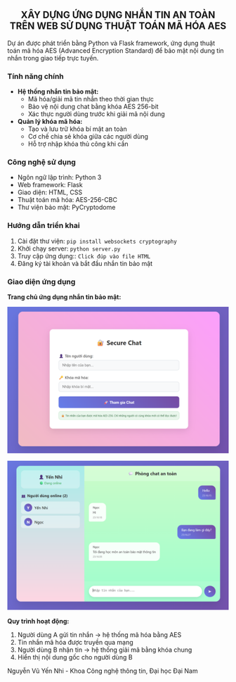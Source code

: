 <h2 align="center">XÂY DỰNG ỨNG DỤNG NHẮN TIN AN TOÀN TRÊN WEB SỬ DỤNG THUẬT TOÁN MÃ HÓA AES</h2>

<p>
Dự án được phát triển bằng Python và Flask framework, ứng dụng thuật toán mã hóa AES (Advanced Encryption Standard) để bảo mật nội dung tin nhắn trong giao tiếp trực tuyến.
</p>

<h3>Tính năng chính</h3>

<ul>
  <li><strong>Hệ thống nhắn tin bảo mật:</strong>
    <ul>
      <li>Mã hóa/giải mã tin nhắn theo thời gian thực</li>
      <li>Bảo vệ nội dung chat bằng khóa AES 256-bit</li>
      <li>Xác thực người dùng trước khi giải mã nội dung</li>
    </ul>
  </li>
  <li><strong>Quản lý khóa mã hóa:</strong>
    <ul>
      <li>Tạo và lưu trữ khóa bí mật an toàn</li>
      <li>Cơ chế chia sẻ khóa giữa các người dùng</li>
      <li>Hỗ trợ nhập khóa thủ công khi cần</li>
    </ul>
  </li>
</ul>

<h3>Công nghệ sử dụng</h3>

<ul>
  <li>Ngôn ngữ lập trình: Python 3</li>
  <li>Web framework: Flask</li>
  <li>Giao diện: HTML, CSS</li>
  <li>Thuật toán mã hóa: AES-256-CBC</li>
  <li>Thư viện bảo mật: PyCryptodome</li>
</ul>

<h3>Hướng dẫn triển khai</h3>

<ol>
  <li>Cài đặt thư viện: <code>pip install websockets cryptography</code></li>
  <li>Khởi chạy server: <code>python server.py</code></li>
  <li>Truy cập ứng dụng:: <code>Click đúp vào file HTML</code></li>
  <li>Đăng ký tài khoản và bắt đầu nhắn tin bảo mật</li>
</ol>

<h3>Giao diện ứng dụng</h3>

<p><strong>Trang chủ ứng dụng nhắn tin bảo mật:</strong></p>
<p align="center">
  <img src="https://github.com/YeNhi22/FT4012_ATBMMT/blob/main/Screenshot%202025-05-29%20231333.png" alt="Giao diện chat bảo mật" width="600">
</p>
<p align="center">
  <img src="https://github.com/YeNhi22/FT4012_ATBMMT/blob/main/Screenshot%202025-05-29%20231648.png" alt="Giao diện chat bảo mật" width="600">
</p>

<p><strong>Quy trình hoạt động:</strong></p>
<ol>
  <li>Người dùng A gửi tin nhắn → hệ thống mã hóa bằng AES</li>
  <li>Tin nhắn mã hóa được truyền qua mạng</li>
  <li>Người dùng B nhận tin → hệ thống giải mã bằng khóa chung</li>
  <li>Hiển thị nội dung gốc cho người dùng B</li>
</ol>

<p>Nguyễn Vũ Yến Nhi - Khoa Công nghệ thông tin, Đại học Đại Nam</p>
